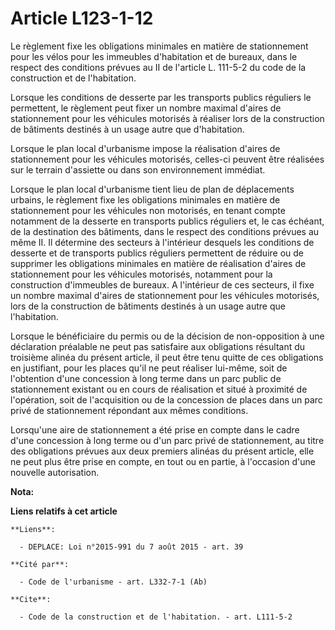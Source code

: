 # Article L123-1-12

Le règlement fixe les obligations minimales en matière de stationnement pour les vélos pour les immeubles d'habitation et de
bureaux, dans le respect des conditions prévues au II de l'article L. 111-5-2 du code de la construction et de l'habitation. 

Lorsque les conditions de desserte par les transports publics réguliers le permettent, le règlement peut fixer un nombre
maximal d'aires de stationnement pour les véhicules motorisés à réaliser lors de la construction de bâtiments destinés à un
usage autre que d'habitation. 

Lorsque le plan local d'urbanisme impose la réalisation d'aires de stationnement pour les véhicules motorisés, celles-ci
peuvent être réalisées sur le terrain d'assiette ou dans son environnement immédiat. 

Lorsque le plan local d'urbanisme tient lieu de plan de déplacements urbains, le règlement fixe les obligations minimales en
matière de stationnement pour les véhicules non motorisés, en tenant compte notamment de la desserte en transports publics
réguliers et, le cas échéant, de la destination des bâtiments, dans le respect des conditions prévues au même II. Il
détermine des secteurs à l'intérieur desquels les conditions de desserte et de transports publics réguliers permettent de
réduire ou de supprimer les obligations minimales en matière de réalisation d'aires de stationnement pour les véhicules
motorisés, notamment pour la construction d'immeubles de bureaux. A l'intérieur de ces secteurs, il fixe un nombre maximal
d'aires de stationnement pour les véhicules motorisés, lors de la construction de bâtiments destinés à un usage autre que
l'habitation. 

Lorsque le bénéficiaire du permis ou de la décision de non-opposition à une déclaration préalable ne peut pas satisfaire aux
obligations résultant du troisième alinéa du présent article, il peut être tenu quitte de ces obligations en justifiant, pour
les places qu'il ne peut réaliser lui-même, soit de l'obtention d'une concession à long terme dans un parc public de
stationnement existant ou en cours de réalisation et situé à proximité de l'opération, soit de l'acquisition ou de la
concession de places dans un parc privé de stationnement répondant aux mêmes conditions. 

Lorsqu'une aire de stationnement a été prise en compte dans le cadre d'une concession à long terme ou d'un parc privé de
stationnement, au titre des obligations prévues aux deux premiers alinéas du présent article, elle ne peut plus être prise en
compte, en tout ou en partie, à l'occasion d'une nouvelle autorisation.

**Nota:**



**Liens relatifs à cet article**

	**Liens**:

	  - DEPLACE: Loi n°2015-991 du 7 août 2015 - art. 39

	**Cité par**:

	  - Code de l'urbanisme - art. L332-7-1 (Ab)

	**Cite**:

	  - Code de la construction et de l'habitation. - art. L111-5-2
